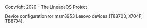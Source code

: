 Copyright 2020 - The LineageOS Project

Device configuration for msm8953 Lenovo devices (TB8703, X704F, TB8704).
